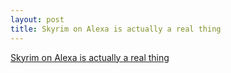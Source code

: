 ```yaml
---
layout: post
title: Skyrim on Alexa is actually a real thing
---
```


[Skyrim on Alexa is actually a real thing](https://www.slashgear.com/skyrim-on-alexa-is-actually-a-real-thing-11533793/)
